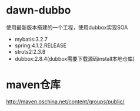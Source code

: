 # dawn-dubbo
使用最新版本搭建的一个工程，使用dubbox实现SOA
* mybatis:3.2.7
* spring:4.1.2.RELEASE
* struts2:2.3.8
* dubbox:2.8.4(dubbox需要下载源码install本地仓库)

# maven仓库
http://maven.oschina.net/content/groups/public/

